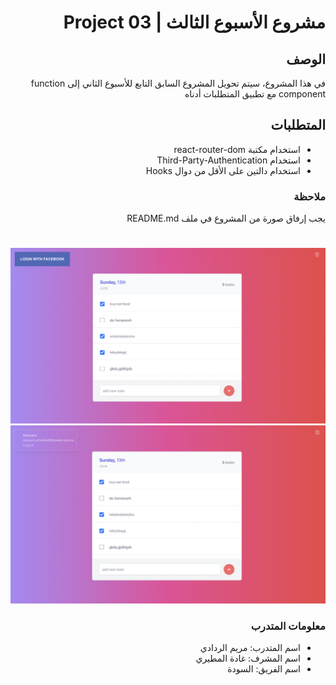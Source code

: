  <div dir="rtl">
  
# مشروع الأسبوع الثالث | Project 03 
## الوصف
في هذا المشروع، سيتم تحويل المشروع السابق التابع للأسبوع الثاني إلى function component مع تطبيق المتطلبات أدناه
## المتطلبات
- استخدام مكتبة react-router-dom 
- استخدام Third-Party-Authentication 
- استخدام دالتين على الأقل من دوال Hooks

### ملاحظة

يجب إرفاق صورة من المشروع في ملف README.md

#

![](./screenshot1.png)
![](./screenshot2.png)

<div dir="rtl">

### معلومات المتدرب

- اسم المتدرب: مريم الردادي
- اسم المشرف: غادة المطيري
- اسم الفريق: السودة

</div>

</div>
